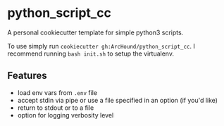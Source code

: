 # python_script_cc
A personal cookiecutter template for simple python3 scripts.

To use simply run `cookiecutter gh:ArcHound/python_script_cc`. I recommend running `bash init.sh` to setup the virtualenv.

## Features

 - load env vars from `.env` file
 - accept stdin via pipe or use a file specified in an option (if you'd like)
 - return to stdout or to a file
 - option for logging verbosity level
